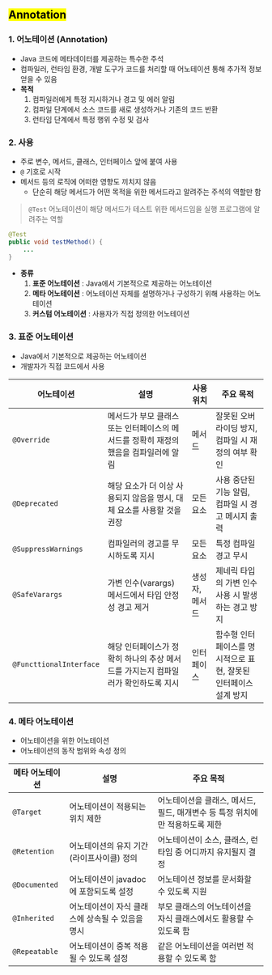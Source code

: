 ## <mark color="#fbc956">Annotation</mark>

### 1. 어노테이션 (Annotation)

- Java 코드에 메타데이터를 제공하는 특수한 주석
- 컴파일러, 런타임 환경, 개발 도구가 코드를 처리할 때 어노테이션 통해 추가적 정보 얻을 수 있음
- **목적**
  1. 컴파일러에게 특정 지시하거나 경고 및 에러 알림
  2. 컴파일 단계에서 소스 코드를 새로 생성하거나 기존의 코드 반환
  3. 런타임 단계에서 특정 행위 수정 및 검사

### 2. 사용

- 주로 변수, 메서드, 클래스, 인터페이스 앞에 붙여 사용
- `@` 기호로 시작
- 메서드 등의 로직에 어떠한 영향도 끼치지 않음
  - 단순히 해당 메서드가 어떤 목적을 위한 메서드라고 알려주는 주석의 역할만 함

> `@Test` 어노테이션이 해당 메서드가 테스트 위한 메서드임을 실행 프로그램에 알려주는 역할

```java
@Test
public void testMethod() {
	...
}
```

- **종류**
  1. **표준 어노테이션** : Java에서 기본적으로 제공하는 어노테이션
  2. **메타 어노테이션** : 어노테이션 자체를 설명하거나 구성하기 위해 사용하는 어노테이션
  3. **커스텀 어노테이션** : 사용자가 직접 정의한 어노테이션

### 3. 표준 어노테이션

- Java에서 기본적으로 제공하는 어노테이션
- 개발자가 직접 코드에서 사용

| 어노테이션                  | 설명                                                                                | 사용 위치      | 주요 목적                                          |
| --------------------------- | ----------------------------------------------------------------------------------- | -------------- | -------------------------------------------------- |
| `@Override`                 | 메서드가 부모 클래스 또는 인터페이스의 메서드를 정확히 재정의했음을 컴파일러에 알림 | 메서드         | 잘못된 오버라이딩 방지, 컴파일 시 재정의 여부 확인  |
| `@Deprecated`               | 해당 요소가 더 이상 사용되지 않음을 명시, 대체 요소를 사용할 것을 권장              | 모든 요소      | 사용 중단된 기능 알림, 컴파일 시 경고 메시지 출력  |
| `@SuppressWarnings`         | 컴파일러의 경고를 무시하도록 지시                                                   | 모든 요소      | 특정 컴파일 경고 무시                              |
| `@SafeVarargs`              | 가변 인수(varargs) 메서드에서 타입 안정성 경고 제거                                 | 생성자, 메서드 | 제네릭 타입의 가변 인수 사용 시 발생하는 경고 방지 |
| `@FuncttionalInterface`     | 해당 인터페이스가 정확히 하나의 추상 메서드를 가지는지 컴파일러가 확인하도록 지시   | 인터페이스     | 함수형 인터페이스를 명시적으로 표현, 잘못된 인터페이스 설계 방지 |

### 4. 메타 어노테이션

- 어노테이션을 위한 어노테이션
- 어노테이션의 동작 범위와 속성 정의

| 메타 어노테이션 | 설명                                             | 주요 목적                                                                    |
| --------------- | ------------------------------------------------ | ---------------------------------------------------------------------------- |
| `@Target`       | 어노테이션이 적용되는 위치 제한                  | 어노테이션을 클래스, 메서드, 필드, 매개변수 등 특정 위치에만 적용하도록 제한 |
| `@Retention`    | 어노테이션의 유지 기간(라이프사이클) 정의        | 어노테이션이 소스, 클래스, 런타임 중 어디까지 유지될지 결정                  |
| `@Documented`   | 어노테이션이 javadoc에 포함되도록 설정           | 어노테이션 정보를 문서화할 수 있도록 지원                                    |
| `@Inherited`    | 어노테이션이 자식 클래스에 상속될 수 있음을 명시 | 부모 클래스의 어노테이션을 자식 클래스에서도 활용할 수 있도록 함             |
| `@Repeatable`   | 어노테이션이 중복 적용될 수 있도록 설정          | 같은 어노테이션을 여러번 적용할 수 있도록 함                                 |
